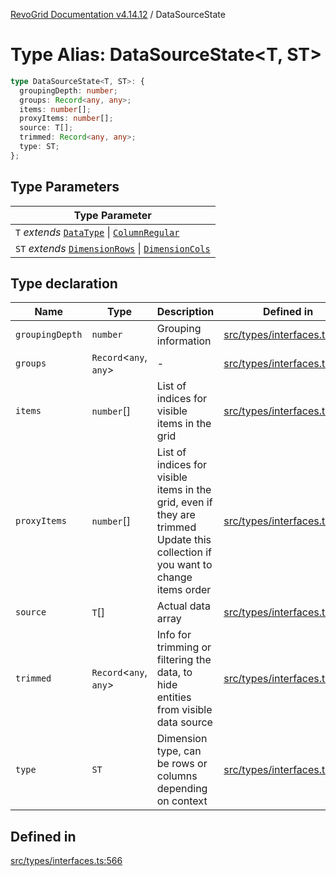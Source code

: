 [RevoGrid Documentation v4.14.12](README.md) / DataSourceState

# Type Alias: DataSourceState\<T, ST\>

```ts
type DataSourceState<T, ST>: {
  groupingDepth: number;
  groups: Record<any, any>;
  items: number[];
  proxyItems: number[];
  source: T[];
  trimmed: Record<any, any>;
  type: ST;
};
```

## Type Parameters

| Type Parameter |
| ------ |
| `T` *extends* [`DataType`](TypeAlias.DataType.md) \| [`ColumnRegular`](Interface.ColumnRegular.md) |
| `ST` *extends* [`DimensionRows`](TypeAlias.DimensionRows.md) \| [`DimensionCols`](TypeAlias.DimensionCols.md) |

## Type declaration

| Name | Type | Description | Defined in |
| ------ | ------ | ------ | ------ |
| `groupingDepth` | `number` | Grouping information | [src/types/interfaces.ts:586](https://github.com/revolist/revogrid/blob/ee1081dbd910f211c490863a4b642535e5dce01e/src/types/interfaces.ts#L586) |
| `groups` | `Record`\<`any`, `any`\> | - | [src/types/interfaces.ts:587](https://github.com/revolist/revogrid/blob/ee1081dbd910f211c490863a4b642535e5dce01e/src/types/interfaces.ts#L587) |
| `items` | `number`[] | List of indices for visible items in the grid | [src/types/interfaces.ts:573](https://github.com/revolist/revogrid/blob/ee1081dbd910f211c490863a4b642535e5dce01e/src/types/interfaces.ts#L573) |
| `proxyItems` | `number`[] | List of indices for visible items in the grid, even if they are trimmed Update this collection if you want to change items order | [src/types/interfaces.ts:578](https://github.com/revolist/revogrid/blob/ee1081dbd910f211c490863a4b642535e5dce01e/src/types/interfaces.ts#L578) |
| `source` | `T`[] | Actual data array | [src/types/interfaces.ts:582](https://github.com/revolist/revogrid/blob/ee1081dbd910f211c490863a4b642535e5dce01e/src/types/interfaces.ts#L582) |
| `trimmed` | `Record`\<`any`, `any`\> | Info for trimming or filtering the data, to hide entities from visible data source | [src/types/interfaces.ts:595](https://github.com/revolist/revogrid/blob/ee1081dbd910f211c490863a4b642535e5dce01e/src/types/interfaces.ts#L595) |
| `type` | `ST` | Dimension type, can be rows or columns depending on context | [src/types/interfaces.ts:591](https://github.com/revolist/revogrid/blob/ee1081dbd910f211c490863a4b642535e5dce01e/src/types/interfaces.ts#L591) |

## Defined in

[src/types/interfaces.ts:566](https://github.com/revolist/revogrid/blob/ee1081dbd910f211c490863a4b642535e5dce01e/src/types/interfaces.ts#L566)
